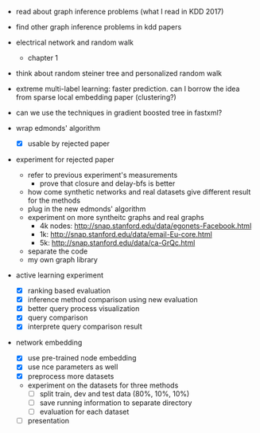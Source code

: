 - read about graph inference problems (what I read in KDD 2017)
- find other graph inference problems in kdd papers

- electrical network and random walk
  - chapter 1

- think about random steiner tree and personalized random walk

- extreme multi-label learning: faster prediction. can I borrow the idea from sparse local embedding paper (clustering?)

- can we use the techniques in gradient boosted tree in fastxml? 

- wrap edmonds' algorithm
  - [X] usable by rejected paper

- experiment for rejected paper
  - refer to previous experiment's measurements 
    - prove that closure and delay-bfs is better
  - how come synthetic networks and real datasets give different result for the methods
  - plug in the new edmonds' algorithm
  - experiment on more syntheitc graphs and real graphs
    - 4k nodes: http://snap.stanford.edu/data/egonets-Facebook.html
    - 1k: http://snap.stanford.edu/data/email-Eu-core.html
    - 5k: http://snap.stanford.edu/data/ca-GrQc.html
  - separate the code
  - my own graph library

- active learning experiment
  - [X] ranking based evaluation
  - [X] inference method comparison using new evaluation
  - [X] better query process visualization
  - [X] query comparison
  - [X] interprete query comparison result

- network embedding
  - [X] use pre-trained node embedding
  - [X] use nce parameters as well
  - [X] preprocess more datasets
  - experiment on the datasets for three methods
    - [ ] split train, dev and test data (80%, 10%, 10%)
    - [ ] save running information to separate directory
    - [ ] evaluation for each dataset
  - [ ] presentation
